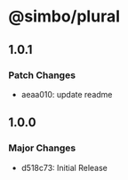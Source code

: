 # @simbo/plural

## 1.0.1

### Patch Changes

- aeaa010: update readme

## 1.0.0

### Major Changes

- d518c73: Initial Release
